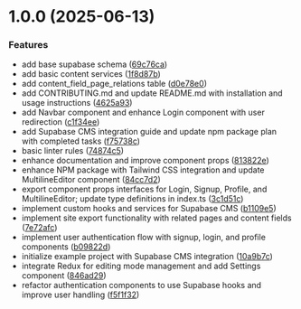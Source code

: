 # 1.0.0 (2025-06-13)


### Features

* add base supabase schema ([69c76ca](https://github.com/broadmountaindigital/a-supabase-cms/commit/69c76ca9f81e237701f013816f87d448c80e6647))
* add basic content services ([1f8d87b](https://github.com/broadmountaindigital/a-supabase-cms/commit/1f8d87b678083567ad6d8bc6b24c9f6b1a5c83be))
* add content_field_page_relations table ([d0e78e0](https://github.com/broadmountaindigital/a-supabase-cms/commit/d0e78e054d36f8ea417da8200fb0d4090bedd674))
* add CONTRIBUTING.md and update README.md with installation and usage instructions ([4625a93](https://github.com/broadmountaindigital/a-supabase-cms/commit/4625a9319af21e737b1d7b7ee3c5541d392aee15))
* add Navbar component and enhance Login component with user redirection ([c1f34ee](https://github.com/broadmountaindigital/a-supabase-cms/commit/c1f34ee82ca7a809e13f759d131103493fe62572))
* add Supabase CMS integration guide and update npm package plan with completed tasks ([f75738c](https://github.com/broadmountaindigital/a-supabase-cms/commit/f75738cd24eea92a3154425f17d8c82819935092))
* basic linter rules ([74874c5](https://github.com/broadmountaindigital/a-supabase-cms/commit/74874c5d9da1f59b17991f76b663a2371cf06adb))
* enhance documentation and improve component props ([813822e](https://github.com/broadmountaindigital/a-supabase-cms/commit/813822ebff0bc81ae086bf47935c49cadcf9c7ef))
* enhance NPM package with Tailwind CSS integration and update MultilineEditor component ([84cc7d2](https://github.com/broadmountaindigital/a-supabase-cms/commit/84cc7d28871a27a9103e74edcc363a0d46cf2638))
* export component props interfaces for Login, Signup, Profile, and MultilineEditor; update type definitions in index.ts ([3c1d51c](https://github.com/broadmountaindigital/a-supabase-cms/commit/3c1d51c020b1106b6a5b6c47da177c23e64f9534))
* implement custom hooks and services for Supabase CMS ([b1109e5](https://github.com/broadmountaindigital/a-supabase-cms/commit/b1109e5b84d1ba24afdaf407fc08b8da3f38fc5d))
* implement site export functionality with related pages and content fields ([7e72afc](https://github.com/broadmountaindigital/a-supabase-cms/commit/7e72afcb9932da464a459c87e3512f4e65b79e68))
* implement user authentication flow with signup, login, and profile components ([b09822d](https://github.com/broadmountaindigital/a-supabase-cms/commit/b09822d31319783a3b3ae70657fb51f5f7df8c8d))
* initialize example project with Supabase CMS integration ([10a9b7c](https://github.com/broadmountaindigital/a-supabase-cms/commit/10a9b7c045bcf416b1da59ba4335a8325edb8979))
* integrate Redux for editing mode management and add Settings component ([846ad29](https://github.com/broadmountaindigital/a-supabase-cms/commit/846ad2975f5277f60575055aa1125bb56e491b1b))
* refactor authentication components to use Supabase hooks and improve user handling ([f5f1f32](https://github.com/broadmountaindigital/a-supabase-cms/commit/f5f1f321eb61fe05fb9027d38ce035798ae41742))
